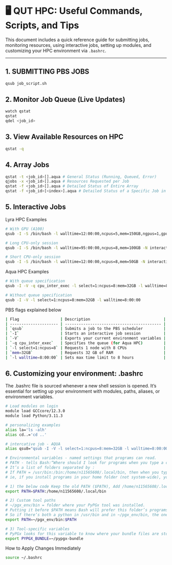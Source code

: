# 🖥️ QUT HPC: Useful Commands, Scripts, and Tips

This document includes a quick reference guide for submitting jobs, monitoring resources, using interactive jobs, setting up modules, and customizing your HPC environment via `.bashrc`.

---

## 1. SUBMITTING PBS JOBS
```bash
qsub job_script.sh
```

## 2. Monitor Job Queue (Live Updates)
```bash
watch qstat
qstat
qdel <job_id>
```

## 3. View Available Resources on HPC
```bash
qstat -q
```

## 4. Array Jobs
```bash
qstat -t <job_id>[].aqua # General Status (Running, Queued, Error)
qjobs -x <job_id>[].aqua # Resources Requested per Job
qstat -f <job_id>[].aqua # Detailed Status of Entire Array
qstat -f <job_id>[<index>].aqua # Detailed Status of a Specific Job in Array
```

## 5. Interactive Jobs
Lyra HPC Examples
```bash
# With GPU (A100)
qsub -I -S /bin/bash -l walltime=12:00:00,ncpus=5,mem=150GB,ngpus=1,gputype=A100 -N interactive_gpu_job

# Long CPU-only session
qsub -I -S /bin/bash -l walltime=95:00:00,ncpus=8,mem=100GB -N interactive_cpu_job

# Short CPU-only session
qsub -I -S /bin/bash -l walltime=12:00:00,ncpus=8,mem=50GB -N interactive_cpu_job_short
```

Aqua HPC Examples
```bash
# With queue specification
qsub -I -V -q cpu_inter_exec -l select=1:ncpus=8:mem=32GB -l walltime=8:00:00

# Without queue specification
qsub -I -V -l select=1:ncpus=8:mem=32GB -l walltime=8:00:00
```
PBS flags explained below
```bash
| Flag                  | Description                                |
| --------------------- | ------------------------------------------ |
| `qsub`                | Submits a job to the PBS scheduler         |
| `-I`                  | Starts an interactive job session          |
| `-V`                  | Exports your current environment variables |
| `-q cpu_inter_exec`   | Specifies the queue (for Aqua HPC)         |
| `-l select=1:ncpus=8` | Requests 1 node with 8 CPUs                |
| `mem=32GB`            | Requests 32 GB of RAM                      |
| `-l walltime=8:00:00` | Sets max time limit to 8 hours             |

```

## 6. Customizing your environment: .bashrc
The .bashrc file is sourced whenever a new shell session is opened. It’s essential for setting up your environment with modules, paths, aliases, or environment variables.
```bash
# Load modules on login
module load GCCcore/12.3.0
module load Python/3.11.3

# personalizing examples
alias la='ls -alh'
alias cd..='cd ..'

# intercative job - AQUA
alias qsu8="qsub -I -V -l select=1:ncpus=8:mem=32GB -l walltime=8:00:00 -N job8"

# Environmental variables - named settings that programs can read.
# PATH - tells Bash:“Where should I look for programs when you type a command?”
# It’s a list of folders separated by :
# If PATH = /usr/bin:/bin:/home/n11565608/.local/bin, then when you type python, Bash will search: /usr/bin/python, /bin/python, /home/n11565608/.local/bin/python
# ie, if you install programs in your home folder (not system-wide), you need to add that folder to PATH.

# 1) the below code Keep the old PATH ($PATH), Add /home/n11565608/.local/bin at the end. So now, Bash can also find programs in that folder
export PATH=$PATH:/home/n11565608/.local/bin

# 2) Custom tool paths
# ~/pgx_env/bin = folder where your PyPGx tool was installed.
# Putting it before $PATH means Bash will prefer this folder’s programs over system defaults.
# So if there’s both a python in /usr/bin and in ~/pgx_env/bin, the one in pgx_env/bin gets used first.
export PATH=~/pgx_env/bin:$PATH

# 3) Tool-specific variables
# PyPGx looks for this variable to know where your bundle files are stored.
export PYPGX_BUNDLE=~/pypgx-bundle
```

How to Apply Changes Immediately
```bash
source ~/.bashrc
```






